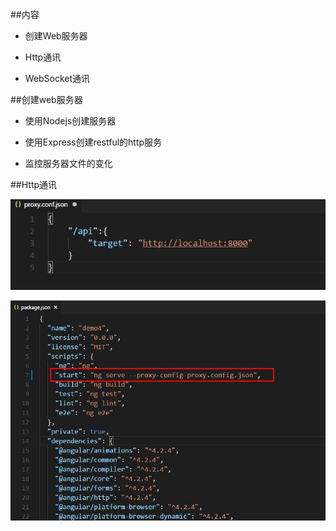 ##内容

- 创建Web服务器

- Http通讯

- WebSocket通讯




##创建web服务器

- 使用Nodejs创建服务器

- 使用Express创建restful的http服务

- 监控服务器文件的变化




##Http通讯

![](/assets/360截图20171025174703604.jpg)

![](/assets/360截图20171025175208531.jpg)
